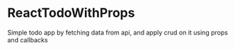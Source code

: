 # ReactTodoWithProps
Simple todo app by fetching data from api, and apply crud on it using props and callbacks
